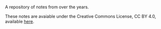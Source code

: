 A repository of notes from over the years.

These notes are avaiable under the Creative Commons License, CC BY 4.0,
available [here](http://creativecommons.org/licenses/by/4.0).

